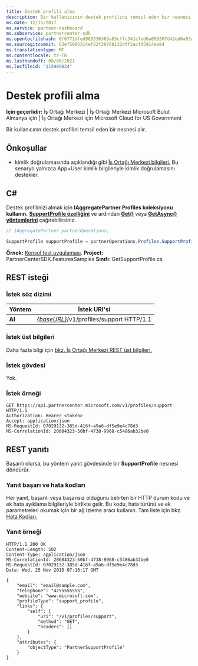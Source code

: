 ```yaml
---
title: Destek profili alma
description: Bir kullanıcının destek profilini temsil eden bir nesnesi alır.
ms.date: 12/15/2017
ms.service: partner-dashboard
ms.subservice: partnercenter-sdk
ms.openlocfilehash: 6f6771dfed989536369a83cffc341c7ed6a099307d42ed0a03aea9d237e3bba6
ms.sourcegitcommit: 63ef5995314ef22f29768132dff2acf45914ea84
ms.translationtype: MT
ms.contentlocale: tr-TR
ms.lasthandoff: 08/06/2021
ms.locfileid: "115989024"
---
```

# <a name="get-support-profile"></a>Destek profili alma

**Için geçerlidir:** İş Ortağı Merkezi | İş Ortağı Merkezi Microsoft Bulut Almanya için | İş Ortağı Merkezi için Microsoft Cloud for US Government

Bir kullanıcının destek profilini temsil eden bir nesnesi alır.

## <a name="prerequisites"></a>Önkoşullar

- kimlik doğrulamasında açıklandığı gibi [İş Ortağı Merkezi bilgileri.](partner-center-authentication.md) Bu senaryo yalnızca App+User kimlik bilgileriyle kimlik doğrulamasını destekler.

## <a name="c"></a>C\#

Destek profilinizi almak için **IAggregatePartner.Profiles koleksiyonu kullanın.** [**SupportProfile özelliğini**](/dotnet/api/microsoft.store.partnercenter.profiles.isupportprofile) ve ardından [**Get()**](/dotnet/api/microsoft.store.partnercenter.profiles.isupportprofile.get) veya [**GetAsync() yöntemlerini**](/dotnet/api/microsoft.store.partnercenter.profiles.isupportprofile.getasync) çağırabilirsiniz.

``` csharp
// IAggregatePartner partnerOperations;

SupportProfile supportProfile = partnerOperations.Profiles.SupportProfile.Get();
```

**Örnek:** [Konsol test uygulaması](console-test-app.md). **Project:** PartnerCenterSDK.FeaturesSamples **Sınıfı**: GetSupportProfile.cs

## <a name="rest-request"></a>REST isteği

### <a name="request-syntax"></a>İstek söz dizimi

| Yöntem  | İstek URI'si                                                              |
|---------|--------------------------------------------------------------------------|
| **Al** | [*{baseURL}*](partner-center-rest-urls.md)/v1/profiles/support HTTP/1.1 |

### <a name="request-headers"></a>İstek üst bilgileri

Daha fazla bilgi için [bkz. İş Ortağı Merkezi REST üst bilgileri.](headers.md)

### <a name="request-body"></a>İstek gövdesi

Yok.

### <a name="request-example"></a>İstek örneği

```http
GET https://api.partnercenter.microsoft.com/v1/profiles/support HTTP/1.1
Authorization: Bearer <token>
Accept: application/json
MS-RequestId: 07029132-385d-416f-a9a6-df5e9e4c78d3
MS-CorrelationId: 20604323-50bf-4738-9968-c5486ab32be0
```

## <a name="rest-response"></a>REST yanıtı

Başarılı olursa, bu yöntem yanıt gövdesinde bir **SupportProfile** nesnesi döndürür.

### <a name="response-success-and-error-codes"></a>Yanıt başarı ve hata kodları

Her yanıt, başarılı veya başarısız olduğunu belirten bir HTTP durum kodu ve ek hata ayıklama bilgileriyle birlikte gelir. Bu kodu, hata türünü ve ek parametreleri okumak için bir ağ izleme aracı kullanın. Tam liste için bkz. [Hata Kodları.](error-codes.md)

### <a name="response-example"></a>Yanıt örneği

```http
HTTP/1.1 200 OK
Content-Length: 502
Content-Type: application/json
MS-CorrelationId: 20604323-50bf-4738-9968-c5486ab32be0
MS-RequestId: 07029132-385d-416f-a9a6-df5e9e4c78d3
Date: Wed, 25 Nov 2015 07:16:17 GMT

{
    "email": "email@sample.com",
    "telephone": "4255555555",
    "website": "www.microsoft.com",
    "profileType": "support_profile",
    "links": {
        "self": {
            "uri": "/v1/profiles/support",
            "method": "GET",
            "headers": []
        }
    },
    "attributes": {
        "objectType": "PartnerSupportProfile"
    }
}
```
